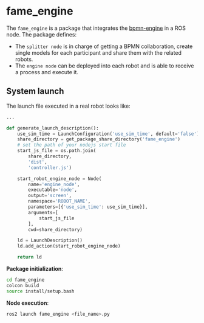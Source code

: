 # fame_engine
The `fame_engine` is a package that integrates the [bpmn-engine](https://github.com/paed01/bpmn-engine) in a ROS node.
The package defines:

 - The `splitter node` is in charge of getting a BPMN collaboration, create single models for each participant and share them with the related robots.
 - The `engine node` can be deployed into each robot and is able to receive a process and execute it.


## System launch
The launch file executed in a real robot looks like:

```python
...

def generate_launch_description():
    use_sim_time = LaunchConfiguration('use_sim_time', default='false')
    share_directory = get_package_share_directory('fame_engine')
    # set the path of your nodejs start file
    start_js_file = os.path.join(
        share_directory,
        'dist',
        'controller.js')

    start_robot_engine_node = Node(
        name='engine_node',
        executable='node',
        output='screen',
        namespace='ROBOT_NAME',
        parameters=[{'use_sim_time': use_sim_time}],
        arguments=[
            start_js_file
        ],
        cwd=share_directory)

    ld = LaunchDescription()
    ld.add_action(start_robot_engine_node)

    return ld
```

**Package initialization**:
```bash
cd fame_engine
colcon build
source install/setup.bash
```

**Node execution**:
```bash
ros2 launch fame_engine <file_name>.py
```
